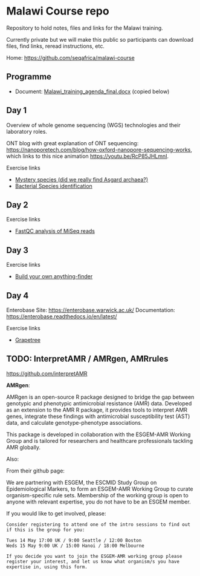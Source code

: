 # Malawi Course repo

Repository to hold notes, files and links for the Malawi training.

Currently private but we will make this public so participants can download files,
find links, reread instructions, etc.

Home: <https://github.com/seqafrica/malawi-course>


## Programme

 * Document: [Malawi_training_agenda_final.docx](Malawi_training_agenda_final.docx) (copied below)

## Day 1

Overview of whole genome sequencing (WGS) technologies and their laboratory roles.

ONT blog with great explanation of ONT sequencing: <https://nanoporetech.com/blog/how-oxford-nanopore-sequencing-works>,
which links to this nice animation <https://youtu.be/RcP85JHLmnI>.

Exercise links

 * [Mystery species (did we really find Asgard archaea?)](mystery/README.md)
 * [Bacterial Species identification](identify/README.md)

## Day 2

Exercise links

 * [FastQC analysis of MiSeq reads](fastqc/README.md)

## Day 3

Exercise links

 * [Build your own anything-finder](mydbfinder/README.md)

## Day 4

Enterobase Site: <https://enterobase.warwick.ac.uk/>
Documentation: <https://enterobase.readthedocs.io/en/latest/>

Exercise links

 * [Grapetree](grapetree/README.md)


## TODO: InterpretAMR / AMRgen, AMRrules

<https://github.com/interpretAMR>

**AMRgen**:

AMRgen is an open-source R package designed to bridge the gap between genotypic and phenotypic antimicrobial resistance (AMR) data. Developed as an extension to the AMR R package, it provides tools to interpret AMR genes, integrate these findings with antimicrobial susceptibility test (AST) data, and calculate genotype-phenotype associations.

This package is developed in collaboration with the ESGEM-AMR Working Group and is tailored for researchers and healthcare professionals tackling AMR globally.

Also:

From their github page:

We are partnering with ESGEM, the ESCMID Study Group on Epidemiological Markers, to form an ESGEM-AMR Working Group to curate organism-specific rule sets. Membership of the working group is open to anyone with relevant expertise, you do not have to be an ESGEM member.

If you would like to get involved, please:

    Consider registering to attend one of the intro sessions to find out if this is the group for you:

    Tues 14 May 17:00 UK / 9:00 Seattle / 12:00 Boston
    Weds 15 May 9:00 UK / 15:00 Hanoi / 18:00 Melbourne

    If you decide you want to join the ESGEM-AMR working group please register your interest, and let us know what organism/s you have expertise in, using this form.

